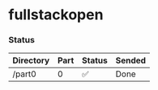 # fullstackopen


### Status
| Directory |Part| Status | Sended  |
|-----------|----|--------|---------|
|  /part0   | 0  |  ✅    |   Done  |